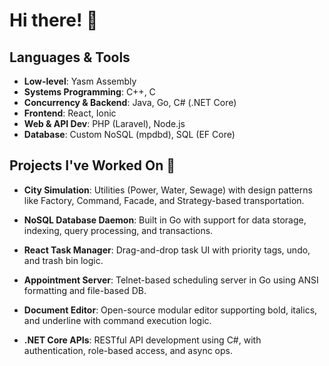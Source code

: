# Hi there! 👋

## Languages & Tools
- **Low-level**: Yasm Assembly
- **Systems Programming**: C++, C
- **Concurrency & Backend**: Java, Go, C# (.NET Core)
- **Frontend**: React, Ionic
- **Web & API Dev**: PHP (Laravel), Node.js
- **Database**: Custom NoSQL (mpdbd), SQL (EF Core)

## Projects I've Worked On 🚀

- **City Simulation**: Utilities (Power, Water, Sewage) with design patterns like Factory, Command, Facade, and Strategy-based transportation.

- **NoSQL Database Daemon**: Built in Go with support for data storage, indexing, query processing, and transactions.

- **React Task Manager**: Drag-and-drop task UI with priority tags, undo, and trash bin logic.

- **Appointment Server**: Telnet-based scheduling server in Go using ANSI formatting and file-based DB.

- **Document Editor**: Open-source modular editor supporting bold, italics, and underline with command execution logic.

- **.NET Core APIs**: RESTful API development using C#, with authentication, role-based access, and async ops.
